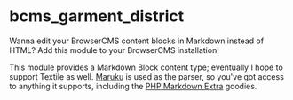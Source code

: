 # bcms_garment_district

Wanna edit your BrowserCMS content blocks in Markdown instead of HTML? Add this module to your BrowserCMS installation!

This module provides a Markdown Block content type; eventually I hope to support Textile as well. [Maruku](https://github.com/bhollis/maruku) is used as the parser, so you've got access to anything it supports, including the [PHP Markdown Extra](http://michelf.ca/projects/php-markdown/extra/) goodies.